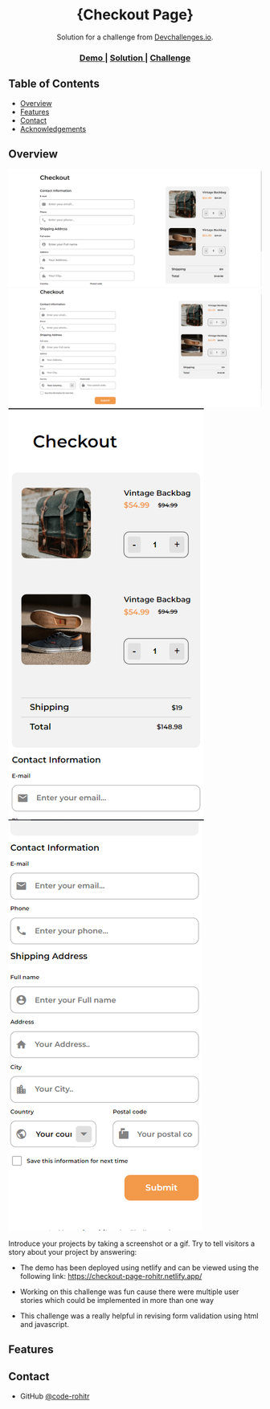 <!-- Please update value in the {}  -->

<h1 align="center">{Checkout Page}</h1>

<div align="center">
   Solution for a challenge from  <a href="http://devchallenges.io" target="_blank">Devchallenges.io</a>.
</div>

<div align="center">
  <h3>
    <a href="https://{https://checkout-page-rohitr.netlify.app/}">
      Demo
    </a>
    <span> | </span>
    <a href="https://{your-url-to-the-solution}">
      Solution
    </a>
    <span> | </span>
    <a href="https://devchallenges.io/challenges/0J1NxxGhOUYVqihwegfO">
      Challenge
    </a>
  </h3>
</div>

<!-- TABLE OF CONTENTS -->

## Table of Contents

- [Overview](#overview)
  <!-- - [Built With](#built-with) -->
- [Features](#features)
- [Contact](#contact)
- [Acknowledgements](#acknowledgements)

<!-- OVERVIEW -->

## Overview

![screenshot](https://github.com/code-rohitr/devChallenges/blob/main/Checkout%20Page/screenshots/1.PNG?raw=true)
![screenshot](https://github.com/code-rohitr/devChallenges/blob/main/Checkout%20Page/screenshots/2.PNG?raw=true)
![screenshot](https://github.com/code-rohitr/devChallenges/blob/main/Checkout%20Page/screenshots/3.PNG?raw=true)
![screenshot](https://github.com/code-rohitr/devChallenges/blob/main/Checkout%20Page/screenshots/4.PNG?raw=true)

Introduce your projects by taking a screenshot or a gif. Try to tell visitors a story about your project by answering:

- The demo has been deployed using netlify and can be viewed using the following link: https://checkout-page-rohitr.netlify.app/

<!-- - What was your experience? -->
- Working on this challenge was fun cause there were multiple user stories which could be implemented in more than one way  

<!-- - What have you learned/improved? -->
- This challenge was a really helpful in revising form validation using html and javascript. 

<!-- - Your wisdom? :) -->

<!-- ### Built With -->

<!-- This section should list any major frameworks that you built your project using. Here are a few examples.-->

<!-- - [React](https://reactjs.org/)
- [Vue.js](https://vuejs.org/)
- [Tailwind](https://tailwindcss.com/) -->

## Features

<!-- List the features of your application or follow the template. Don't share the figma file here :) -->

<!-- This application/site was created as a submission to a [DevChallenges](https://devchallenges.io/challenges) challenge. The [challenge](https://devchallenges.io/challenges/0J1NxxGhOUYVqihwegfO) was to build an application to complete the given user stories. -->






## Contact

<!-- - Website [your-website.com](https://{your-web-site-link}) -->
- GitHub [@code-rohitr](https://{https://github.com/code-rohitr})
<!-- - Twitter [@your-twitter](https://{twitter.com/your-username}) -->
